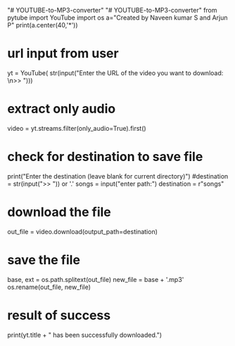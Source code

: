 "# YOUTUBE-to-MP3-converter" 
"# YOUTUBE-to-MP3-converter" 
from pytube import YouTube
import os
a="Created by Naveen kumar S and Arjun P"
print(a.center(40,'*'))
# url input from user
yt = YouTube(
    str(input("Enter the URL of the video you want to download: \n>> ")))
  
# extract only audio
video = yt.streams.filter(only_audio=True).first()
  
# check for destination to save file
print("Enter the destination (leave blank for current directory)")
#destination = str(input(">> ")) or '.'
songs = input("enter path:")
destination = r"songs"
  
# download the file
out_file = video.download(output_path=destination)

# save the file
base, ext = os.path.splitext(out_file)
new_file = base + '.mp3'
os.rename(out_file, new_file)
  
# result of success
print(yt.title + " has been successfully downloaded.")
